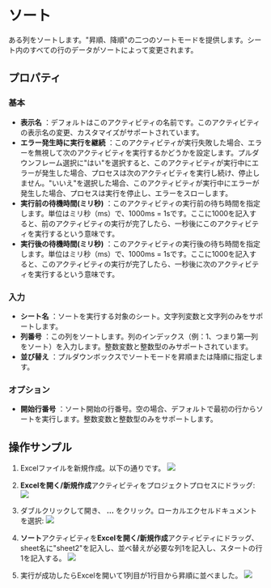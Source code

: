 # ソート

ある列をソートします。"昇順、降順"の二つのソートモードを提供します。シート内のすべての行のデータがソートによって変更されます。

## プロパティ

### 基本

- **表示名** ：デフォルトはこのアクティビティの名前です。このアクティビティの表示名の変更、カスタマイズがサポートされています。
- **エラー発生時に実行を継続** ：このアクティビティが実行失敗した場合、エラーを無視して次のアクティビティを実行するかどうかを設定します。プルダウンフレーム選択に"はい"を選択すると、このアクティビティが実行中にエラーが発生した場合、プロセスは次のアクティビティを実行し続け、停止しません。"いいえ"を選択した場合、このアクティビティが実行中にエラーが発生した場合、プロセスは実行を停止し、エラーをスローします。
- **実行前の待機時間(ミリ秒)** ：このアクティビティの実行前の待ち時間を指定します。単位はミリ秒（ms）で、1000ms = 1sです。ここに1000を記入すると、前のアクティビティの実行が完了したら、一秒後にこのアクティビティを実行するという意味です。
- **実行後の待機時間(ミリ秒)** ：このアクティビティの実行後の待ち時間を指定します。単位はミリ秒（ms）で、1000ms = 1sです。ここに1000を記入すると、このアクティビティの実行が完了したら、一秒後に次のアクティビティを実行するという意味です。


### 入力

- **シート名** ：ソートを実行する対象のシート。文字列変数と文字列のみをサポートします。
- **列番号** ：この列をソートします。列のインデックス（例：1、つまり第一列をソート）を入力します。整数変数と整数型のみサポートされています。
- **並び替え** ：プルダウンボックスでソートモードを昇順または降順に指定します。

### オプション

- **開始行番号** ：ソート開始の行番号。空の場合、デフォルトで最初の行からソートを実行します。整数変数と整数型のみをサポートします。

## 操作サンプル

1. Excelファイルを新規作成。以下の通りです。
![](https://docimages.blob.core.chinacloudapi.cn/images/Activities/Sort1.png)

2. **Excelを開く/新規作成**アクティビティをプロジェクトプロセスにドラッグ:
![](https://docimages.blob.core.chinacloudapi.cn/images/Activities/OpenExcel1.png)

3. ダブルクリックして開き、 **...** をクリック。ローカルエクセルドキュメントを選択:
![](https://docimages.blob.core.chinacloudapi.cn/images/Activities/OpenExcel2.png)

4. **ソート**アクティビティを**Excelを開く/新規作成**アクティビティにドラッグ、sheet名に"sheet2"を記入し、並べ替えが必要な列1を記入し、スタートの行1を記入する。
![](https://docimages.blob.core.chinacloudapi.cn/images/Activities/Sort2.png)

5. 実行が成功したらExcelを開いて1列目が1行目から昇順に並べました。
![](https://docimages.blob.core.chinacloudapi.cn/images/Activities/Sort3.png)
